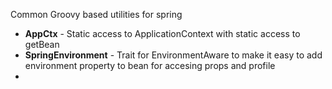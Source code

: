 Common Groovy based utilities for spring

- __AppCtx__ - Static access to ApplicationContext with static access to getBean
- __SpringEnvironment__ - Trait for EnvironmentAware to make it easy to add environment property to bean for accesing props and profile
- 
